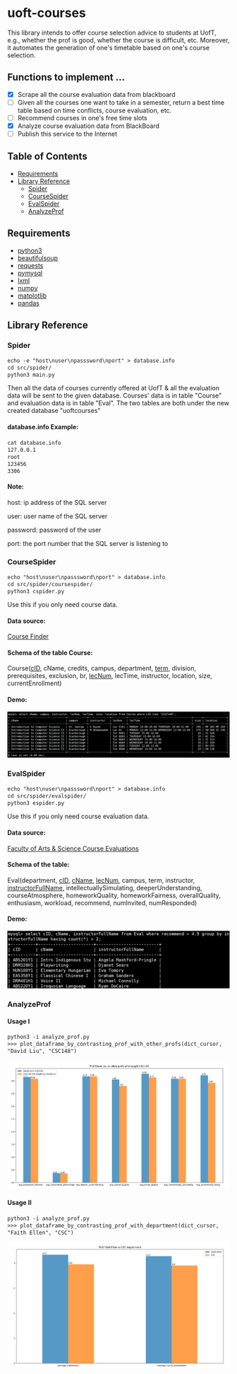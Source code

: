 # uoft-courses

This library intends to offer course selection advice to students at UofT, e.g., whether the prof is good, whether the course is difficult, etc. Moreover, it automates the generation of one's timetable based on one's course selection.

## Functions to implement ...
  - [x] Scrape all the course evaluation data from blackboard
  - [ ] Given all the courses one want to take in a semester, return a best time table based on time conflicts, course evaluation, etc.
  - [ ] Recommend courses in one's free time slots
  - [x] Analyze course evaluation data from BlackBoard
  - [ ] Publish this service to the Internet

## Table of Contents
- [Requirements](#requirements)
- [Library Reference](#library-reference)
	- [Spider](#spider)
	- [CourseSpider](#coursespider)
	- [EvalSpider](#evalspider)
	- [AnalyzeProf](#analyzeprof)

## Requirements
 - [python3](https://www.python.org/downloads/release/python-352/)
 - [beautifulsoup](https://www.crummy.com/software/BeautifulSoup/bs4/doc/#installing-beautiful-soup)
 - [requests](http://docs.python-requests.org/en/master/user/install/)
 - [pymysql](https://github.com/PyMySQL/PyMySQL)
 - [lxml](http://lxml.de/index.html#download)
 - [numpy](https://www.scipy.org/scipylib/download.html)
 - [matplotlib](https://matplotlib.org/users/installing.html)
 - [pandas](https://pandas.pydata.org/getpandas.html)

## Library Reference

### Spider
```shell
echo -e "host\nuser\npasssword\nport" > database.info
cd src/spider/
python3 main.py 
```
Then all the data of courses currently offered at UofT & all the evaluation data will be sent to the given database. Courses' data is in table "Course" and evaluation data is in table "Eval". The two tables are both under the new created database "uoftcourses"

#### database.info Example:
```shell
cat database.info
127.0.0.1
root
123456
3306
```

#### Note:
host: ip address of the SQL server

user: user name of the SQL server

password: password of the user 

port: the port number that the SQL server is listening to

### CourseSpider

```shell
echo "host\nuser\npasssword\nport" > database.info
cd src/spider/coursespider/
python3 cspider.py 
```

Use this if you only need course data.

#### Data source:
[Course Finder](http://coursefinder.utoronto.ca)

#### Schema of the table Course:
Course(<u>cID</u>, cName, credits, campus, department, <u>term</u>, division, prerequisites, exclusion, br, <u>lecNum</u>, lecTime, instructor, location, size, currentEnrollment)

#### Demo:
![courseTable](https://github.com/Walden-Shen/uoft-courses/blob/master/examples/images/course_table_example.png?raw=true)

### EvalSpider

```shell
echo "host\nuser\npasssword\nport" > database.info
cd src/spider/evalspider/
python3 espider.py 
```

Use this if you only need course evaluation data.

#### Data source:
[Faculty of Arts & Science Course Evaluations](https://course-evals.utoronto.ca/BPI/fbview.aspx?blockid=seipDRPeug8Eu)

#### Schema of the table:
Eval(department, <u>cID</u>, <u>cName</u>, <u>lecNum</u>, campus, term, instructor, <u>instructorFullName</u>, intellectuallySimulating, deeperUnderstanding, courseAtmosphere, homeworkQuality, homeworkFairness, overallQuality, enthusiasm, workload, recommend, numInvited, numResponded)

#### Demo:
![evalTable](https://github.com/Walden-Shen/uoft-courses/blob/master/examples/images/eval_table_example.png?raw=true)

### AnalyzeProf

#### Usage I

```python3
python3 -i analyze_prof.py
>>> plot_dataframe_by_contrasting_prof_with_other_profs(dict_cursor, "David Liu", "CSC148")
```

![contrastProfWithOtherProf](https://github.com/Walden-Shen/uoft-courses/blob/master/examples/images/contrast_prof_with_other_prof_example.png?raw=true)

#### Usage II

```python3
python3 -i analyze_prof.py
>>> plot_dataframe_by_contrasting_prof_with_department(dict_cursor, "Faith Ellen", "CSC")
```

![contrastProfWithDepartment](https://github.com/Walden-Shen/uoft-courses/blob/master/examples/images/contrast_prof_with_department_example.png?raw=true)
